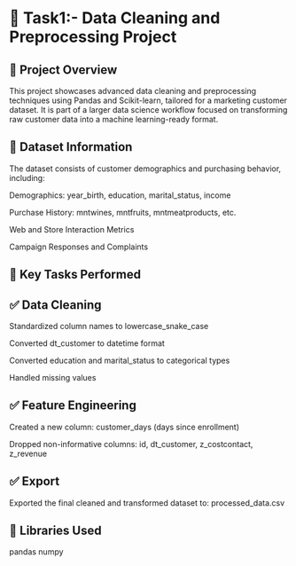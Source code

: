 # 🧹 Task1:- Data Cleaning and Preprocessing Project
## 📌 Project Overview
This project showcases advanced data cleaning and preprocessing techniques using Pandas and Scikit-learn, tailored for a marketing customer dataset. It is part of a larger data science workflow focused on transforming raw customer data into a machine learning-ready format.

## 📂 Dataset Information
The dataset consists of customer demographics and purchasing behavior, including:

Demographics: year_birth, education, marital_status, income

Purchase History: mntwines, mntfruits, mntmeatproducts, etc.

Web and Store Interaction Metrics

Campaign Responses and Complaints

## 🔧 Key Tasks Performed
## ✅ Data Cleaning
Standardized column names to lowercase_snake_case

Converted dt_customer to datetime format

Converted education and marital_status to categorical types

Handled missing values 

## ✅ Feature Engineering
Created a new column: customer_days (days since enrollment)

Dropped non-informative columns: id, dt_customer, z_costcontact, z_revenue

## ✅ Export
Exported the final cleaned and transformed dataset to: processed_data.csv

## 🧪 Libraries Used
pandas
numpy
